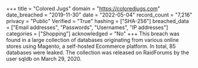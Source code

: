 +++
title = "Colored Jugs"
domain = "https://coloredjugs.com"
date_breached = "2019-11-30"
date = "2022-05-04"
record_count = "7,216"
privacy = "Public"
Verified = "True"
hashing = ["SHA-256"]
breached_data = ["Email addresses", "Passwords", "Usernames", "IP addresses"]
categories = ["Shopping"]
acknowledged = "No"
+++
This breach was found in a large collection of databases originating from various online stores using Magento, a self-hosted Ecommerce platform. In total, 85 databases were leaked. The collection was released on RaidForums by the user sqldb on March 29, 2020.
